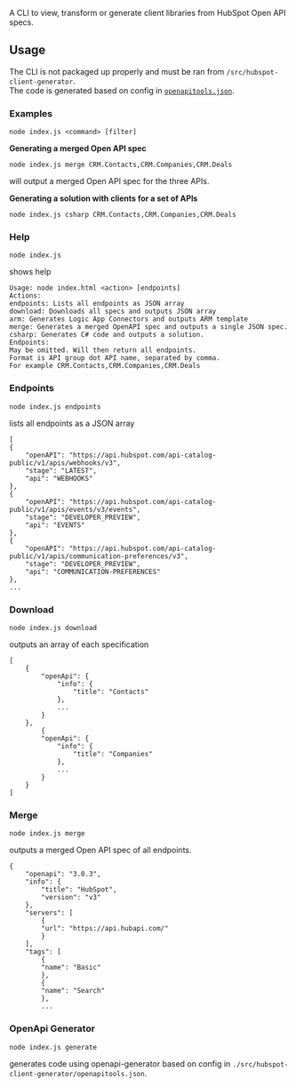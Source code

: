 A CLI to view, transform or generate client libraries from HubSpot Open API specs.

## Usage

The CLI is not packaged up properly and must be ran from `/src/hubspot-client-generator`.  
The code is generated based on config in [`openapitools.json`](https://github.com/OpenAPITools/openapi-generator-cli#configuration).

### Examples

    node index.js <command> [filter]

**Generating a merged Open API spec**

    node index.js merge CRM.Contacts,CRM.Companies,CRM.Deals

will output a merged Open API spec for the three APIs.

**Generating a solution with clients for a set of APIs**

    node index.js csharp CRM.Contacts,CRM.Companies,CRM.Deals

### Help

    node index.js

shows help

    Usage: node index.html <action> [endpoints]
    Actions:
    endpoints: Lists all endpoints as JSON array
    download: Downloads all specs and outputs JSON array
    arm: Generates Logic App Connectors and outputs ARM template
    merge: Generates a merged OpenAPI spec and outputs a single JSON spec.
    csharp: Generates C# code and outputs a solution.
    Endpoints:
    May be omitted. Will then return all endpoints.
    Format is API group dot API name, separated by comma.
    For example CRM.Contacts,CRM.Companies,CRM.Deals

### Endpoints

    node index.js endpoints

lists all endpoints as a JSON array

    [
    {
        "openAPI": "https://api.hubspot.com/api-catalog-public/v1/apis/webhooks/v3",
        "stage": "LATEST",
        "api": "WEBHOOKS"
    },
    {
        "openAPI": "https://api.hubspot.com/api-catalog-public/v1/apis/events/v3/events",
        "stage": "DEVELOPER_PREVIEW",
        "api": "EVENTS"
    },
    {
        "openAPI": "https://api.hubspot.com/api-catalog-public/v1/apis/communication-preferences/v3",
        "stage": "DEVELOPER_PREVIEW",
        "api": "COMMUNICATION-PREFERENCES"
    },
    ...

### Download

    node index.js download

outputs an array of each specification

    [
        {
            "openApi": {
                "info": {
                    "title": "Contacts"
                },
                ...
            }
        },
            {
            "openApi": {
                "info": {
                    "title": "Companies"
                },
                ...
            }
        }
    ]

### Merge

    node index.js merge

outputs a merged Open API spec of all endpoints.

    {
        "openapi": "3.0.3",
        "info": {
            "title": "HubSpot",
            "version": "v3"
        },
        "servers": [
            {
            "url": "https://api.hubapi.com/"
            }
        ],
        "tags": [
            {
            "name": "Basic"
            },
            {
            "name": "Search"
            },
            ...

### OpenApi Generator

    node index.js generate

generates code using openapi-generator based on config in `./src/hubspot-client-generator/openapitools.json`.

